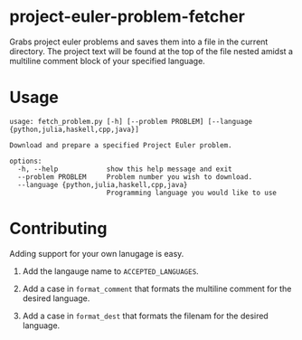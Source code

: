 # project-euler-problem-fetcher

Grabs project euler problems and saves them into a file in the current directory.
The project text will be found at the top of the file nested amidst a multiline
comment block of your specified language.

# Usage
```
usage: fetch_problem.py [-h] [--problem PROBLEM] [--language {python,julia,haskell,cpp,java}]

Download and prepare a specified Project Euler problem.

options:
  -h, --help            show this help message and exit
  --problem PROBLEM     Problem number you wish to download.
  --language {python,julia,haskell,cpp,java}
                        Programming language you would like to use
```

# Contributing
Adding support for your own lanugage is easy.

1. Add the langauge name to `ACCEPTED_LANGUAGES`.

2. Add a case in `format_comment` that formats the multiline comment for the desired language.

3. Add a case in `format_dest` that formats the filenam for the desired language.
